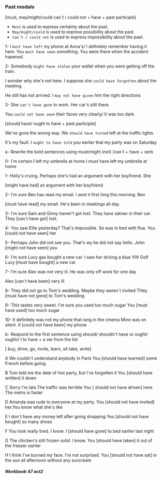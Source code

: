 ### Past modals

[must, may/might/could can´t / could not + have + past participle]

- `Must` is used to express certainty about the past.
- `May/might/could` is used to express possibility about the past.
- `Can´t / could not` is used to express impossibility about the past.

1- I `must have left` my phone at Anna's/ I definitely remember
having it here.
You `must have seen` something. You were there when the accident
hapened.

2-  Somebody  `might have stolen` your wallet when you were
getting off the train.

I wonder why she's not here. I suppose she `could have forgotten` about the meeting.

He still has not arrived. I `may not have given` him the right directions

3- She `can't have gone` to work. Her car's still there.

You `could not have seen` their faces very clearly/ It was too dark.


[should have/ ought to have + past participle]

We've gone the wrong way. We `should have turned` left at the traffic lights.

It's my fault. I `ought to have told` you earlier that my party was on Saturday




a- Rewrite the bold sentences using must/might (not) /can´t + have + verb

0- I'm certain I left my umbrella at home
I must have left my umbrella at home

1- Holly's crying. Perhaps she's had an argument with her boyfriend. She

[might have had] an argument with her boyfriend

2- I'm sure Ben has read my email. I sent it first hing this morning. Ben

[must have read] my email. He's been in meetings all day.

3- I'm sure Sam and Ginny haven't got lost. They have satnav in their car.
They [can´t have got] lost.
 
4- You saw Ellie yesterday? That's impossible. Se was in bed with flue.
You [could not have seen] her

5- Perhaps John did not see you. That's wy he did not say hello. 
John [might not have seen] you

6- I'm sure Lucy gas bought a new car. I saw her
driving a blue VW Golf
Lucy [must have bought] a new car

7- I'm sure Alex was not very ill. He was only off work for one day

Alex [can´t have been] very ill

8- They did not go to Tom's wedding. Maybe they weren´t invited
THey [must have not gone] to Tom's wedding

9- This tastes very sweet. I'm sure you used too much sugar
You [must have used] too much sugar

10- It definitely was not my phone that rang in the cinema
Mine was on silent. It [could not have been] my phone

b- Respond to the first sentence using should/ shouldn't have or ought/ oughtn´t to have + 
a ver from the list

[ buy, drive, go, invite, learn, sit take, write]

A We couldn't understand anybody in Paris
You [should have learned] some French before going.

B Tom told me the date of hist party, but I've forgotten it
You [should have written] it down

C Sorry I'm late.The traffic was terrible
You [ should not have driven] here. The metro is faster

D Amanda was rude to everyone at my party.
You [should not have invited] her.You know what she's like

E I don´t have any money left after going shopping
You [should not have bought] so many shoes

F You look really tired.
I know. I [should have gone] to bed earlier last night

G The chicken's still frozen solid.
I know. You [should have taken] it out of the freezer earlier

H I think I've burned my face.
I'm not surprised. You [should not have sat] in the sun all afternoon
without any suncream


##### Workbook 47 act2
